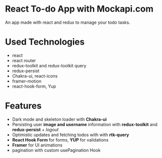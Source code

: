 # React To-do App with Mockapi.com
An app made with react and redux to manage your todo tasks.

# Used Technologies
- react
- react router
- redux-toolkit and redux-toolkit query
- redux-persist
- Chakra-ui, react-icons
- framer-motion
- react-hook-form, Yup

# Features
- Dark mode and skeleton loader with **Chakra-ui**
- Persisting user **image and username** information with **redux-toolkit** and **redux-persist** + _logout_ 
- Optimistic updates and fetching todos with with **rtk-query**
- **React Hook Form** for forms, **YUP** for validations
- **Framer** for UI animations
- pagination with custom usePagination Hook



